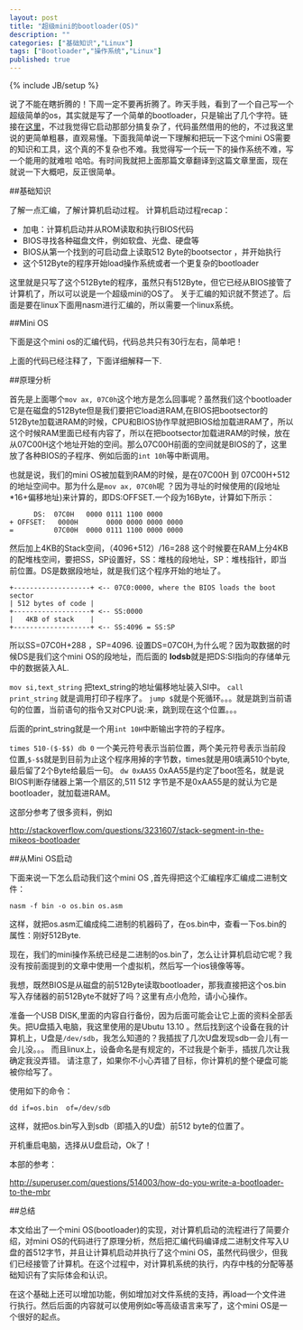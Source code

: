 ```yaml
---
layout: post
title: "超级mini的bootloader(OS)"
description: ""
categories: ["基础知识","Linux"]
tags: ["Bootloader","操作系统","Linux"]
published: true
---
```

{% include JB/setup %}

说了不能在瞎折腾的！下周一定不要再折腾了。昨天手贱，看到了一个自己写一个超级简单的os，其实就是写了一个简单的bootloader，只是输出了几个字符。链接在[这里][1]，不过我觉得它启动那部分搞复杂了，代码虽然借用的他的，不过我这里说的更简单粗暴，直观易懂。下面我简单说一下理解和把玩一下这个mini OS需要的知识和工具，这个真的不复杂也不难。我觉得写一个玩一下的操作系统不难，写一个能用的就难啦 哈哈。有时间我就把上面那篇文章翻译到这篇文章里面，现在就说一下大概吧，反正很简单。

##基础知识
 
 了解一点汇编，了解计算机启动过程。
 计算机启动过程recap：
 

 - 加电：计算机启动并从ROM读取和执行BIOS代码
 - BIOS寻找各种磁盘文件，例如软盘、光盘、硬盘等
 - BIOS从第一个找到的可启动盘上读取512 Byte的bootsector ，并开始执行
 - 这个512Byte的程序开始load操作系统或者一个更复杂的bootloader

这里就是只写了这个512Byte的程序，虽然只有512Byte，但它已经从BIOS接管了计算机了，所以可以说是一个超级mini的OS了。
关于汇编的知识就不赘述了。后面是要在linux下面用nasm进行汇编的，所以需要一个linux系统。

##Mini OS

下面是这个mini os的汇编代码，代码总共只有30行左右，简单吧！

<script src="https://gist.github.com/HaiyangXu/b06c58a4d26b97fbd3f2.js"></script>

上面的代码已经注释了，下面详细解释一下.

##原理分析

首先是上面哪个`mov ax, 07C0h`这个地方是怎么回事呢？虽然我们这个bootloader它是在磁盘的512Byte但是我们要把它load进RAM,在BIOS把bootsector的512Byte加载进RAM的时候，CPU和BIOS协作早就把BIOS给加载进RAM了，所以这个时候RAM里面已经有内容了，所以在把bootsector加载进RAM的时候，放在从07C00H这个地址开始的空间。那么07C00H前面的空间就是BIOS的了，这里放了各种BIOS的子程序、例如后面的`int 10h`等中断调用。

也就是说，我们的mini OS被加载到RAM的时候，是在07C00H 到 07C00H+512的地址空间中。那为什么是`mov ax, 07C0h`呢 ？因为寻址的时候使用的(段地址*16+偏移地址)来计算的，即DS:OFFSET.一个段为16Byte，计算如下所示：

          DS:  07C0H   0000 0111 1100 0000 
    + OFFSET:   0000H       0000 0000 0000 0000
    =          07C00H  0000 0111 1100 0000 0000
    
然后加上4KB的Stack空间，（4096+512）/16=288 这个时候要在RAM上分4KB的配堆栈空间，要把SS，SP设置好，SS：堆栈的段地址，SP：堆栈指针，即当前位置。DS是数据段地址，就是我们这个程序开始的地址了。

    +-------------------+ <-- 07C0:0000, where the BIOS loads the boot sector
    | 512 bytes of code |
    +-------------------+ <-- SS:0000
    |   4KB of stack    |
    +-------------------+ <-- SS:4096 = SS:SP

所以SS=07C0H+288 ，SP=4096.
设置DS=07C0H,为什么呢？因为取数据的时候DS是我们这个mini OS的段地址，而后面的
**lodsb**就是把DS:SI指向的存储单元中的数据装入AL.

`mov si,text_string` 把text_string的地址偏移地址装入SI中。
`call print_string` 就是调用打印子程序了。
`jump $`就是个死循环。。。就是跳到当前语句的位置，当前语句的指令又对CPU说:来，跳到现在这个位置。。。

后面的print_string就是一个用`int 10H`中断输出字符的子程序。

`times 510-($-$$) db 0` 一个美元符号表示当前位置，两个美元符号表示当前段位置,`$-$$`就是到目前为止这个程序用掉的字节数，times就是用0填满510个byte,最后留了2个Byte给最后一句。
`dw 0xAA55`	0xAA55是约定了boot签名，就是说BIOS判断存储器上第一个扇区的,511 512 字节是不是0xAA55是的就认为它是bootloader，就加载进RAM。

这部分参考了很多资料，例如

http://stackoverflow.com/questions/3231607/stack-segment-in-the-mikeos-bootloader


##从Mini OS启动

下面来说一下怎么启动我们这个mini OS ,首先得把这个汇编程序汇编成二进制文件：

    nasm -f bin -o os.bin os.asm


这样，就把os.asm汇编成纯二进制的机器码了，在os.bin中，查看一下os.bin的属性：刚好512Byte.

现在，我们的mini操作系统已经是二进制的os.bin了，怎么让计算机启动它呢？我没有按前面提到的文章中使用一个虚拟机，然后写一个ios镜像等等。

我想，既然BIOS是从磁盘的前512Byte读取bootloader，那我直接把这个os.bin写入存储器的前512Byte不就好了吗？这里有点小危险，请小心操作。

准备一个USB DISK,里面的内容自行备份，因为后面可能会让它上面的资料全部丢失。把U盘插入电脑，我这里使用的是Ubutu 13.10 。然后找到这个设备在我的计算机上，U盘是`/dev/sdb`，我怎么知道的？我插拔了几次U盘发现sdb一会儿有一会儿没。。。 而且linux上，设备命名是有规定的，不过我是个新手，插拔几次让我确定我没弄错。
请注意了，如果你不小心弄错了目标，你计算机的整个硬盘可能被你给写了。

使用如下的命令：

    dd if=os.bin  of=/dev/sdb
 
 这样，就把os.bin写入到sdb（即插入的U盘）前512 byte的位置了。
 
 开机重启电脑，选择从U盘启动，Ok了！
 
 
 本部的参考：

http://superuser.com/questions/514003/how-do-you-write-a-bootloader-to-the-mbr
 

##总结

本文给出了一个mini OS(bootloader)的实现，对计算机启动的流程进行了简要介绍，对mini OS的代码进行了原理分析，然后把汇编代码编译成二进制文件写入U盘的首512字节，并且让计算机启动并执行了这个mini OS，虽然代码很少，但我们已经接管了计算机。在这个过程中，对计算机系统的执行，内存中栈的分配等基础知识有了实际体会和认识。

在这个基础上还可以增加功能，例如增加对文件系统的支持，再load一个文件进行执行。然后后面的内容就可以使用例如c等高级语言来写了，这个mini OS是一个很好的起点。


  [1]: http://mikeos.berlios.de/write-your-own-os.html
